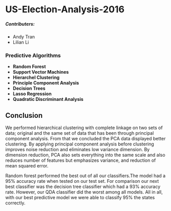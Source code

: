 # US-Election-Analysis-2016

##### Contributers:
- Andy Tran
- Lilian Li

### Predictive Algorithms
- **Random Forest**
- **Support Vector Machines**
- **Hierarchel Clustering**
- **Principle Component Analysis**
- **Decision Trees**
- **Lasso Regression**
- **Quadratic Discriminant Analysis**

## Conclusion
We performed hierarchical clustering with complete linkage on two sets of data; original and the same set of data that has been through principal component analysis. From that we concluded the PCA data displayed better clustering. By applying principal component analysis before clustering improves noise reduction and eliminates low variance dimension. By dimension reduction, PCA also sets everything into the same scale and also reduces number of features but emphasizes variance, and reduction of mean squared error.

Random forest performed the best out of all our classifiers.The model had a 95% accuracy rate when tested on our test set. For comparison our next best classifier was the decision tree classifier which had a 93% accuracy rate. However, our QDA classifier did the worst among all models. All in all, with our best predictive model we were able to classify 95% the states correctly.
